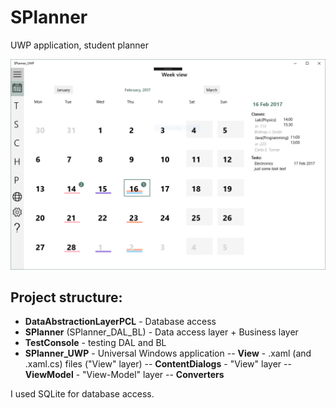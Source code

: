 # SPlanner
UWP application, student planner

![](https://github.com/anastasiia-n/SPlanner/blob/master/main.PNG?raw=true)

## Project structure:
  - **DataAbstractionLayerPCL** - Database access
  - **SPlanner** (SPlanner_DAL_BL) - Data access layer + Business layer
  - **TestConsole** - testing DAL and BL
  - **SPlanner_UWP** - Universal Windows application
  -- **View** - .xaml (and .xaml.cs) files ("View" layer)
 -- **ContentDialogs** - "View" layer 
 -- **ViewModel** - "View-Model" layer
 -- **Converters**

I used SQLite for database access. 
